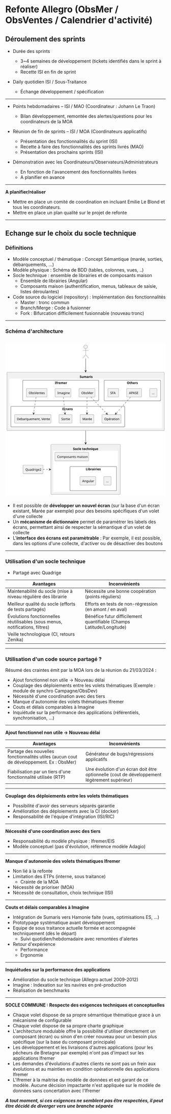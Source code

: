 # Refonte Allegro (ObsMer / ObsVentes / Calendrier d'activité)

## Déroulement des sprints

- Durée des sprints
  - 3~4 semaines de développement (tickets identifiés dans le sprint à réaliser)
  - Recette ISI en fin de sprint

- Daily quotidien ISI / Sous-Traitance
  - Échange développement / spécification

---

- Points hebdomadaires – ISI / MAO (Coordinateur : Johann Le Traon)
  - Bilan développement, remontée des alertes/questions pour les coordinateurs de la MOA

- Réunion de fin de sprints – ISI / MOA (Coordinateurs applicatifs)
  - Présentation des fonctionnalités du sprint (ISI)
  - Recette à faire des fonctionnalités des sprints livrés (MAO) 
  - Présentation des prochains sprints (ISI)

- Démonstration avec les Coordinateurs/Observateurs/Administrateurs
  - En fonction de l'avancement des fonctionnalités livrées
  - A planifier en avance

---
**A planifier/réaliser**
- Mettre en place un comité de coordination en incluant Emilie Le Blond et tous les coordinateurs.
- Mettre en place un plan qualité sur le projet de refonte

---

## Echange sur le choix du socle technique

### Définitions
- Modèle conceptuel / thématique : Concept Sémantique (marée, sorties, débarquements, ...)
- Modèle physique : Schéma de BDD (tables, colonnes, vues, ..)
- Socle technique : ensemble de librairies et de composants maison
  - Ensemble de librairies (Angular)
  - Composants maison (authentification, menus, tableaux de saisie, listes déroulantes)
- Code source du logiciel (repository) : Implémentation des fonctionnalités
   - Master : tronc commun
   - Branch/Merge : Code à fusionner 
   - Fork : Bifurcation difficilement fusionnable (nouveau tronc)

---
### Schéma d'architecture
![ui-sumaris-architecture](/projects/common/crr/images/architecture-sumaris.svg)<!-- .element height="60%" width="60%" -->
---

- Il est possible de **développer un nouvel écran** (sur la base d'un écran existant, Marée par exemple) pour des besoins spécifiques d'un volet d'une collecte
- Un **mécanisme de dictionnaire** permet de paramètrer les labels des écrans, permettant ainsi de respecter la sémantique d'un volet de collecte
- L'**interface des écrans est paramètrable** : Par exemple, il est possible, dans les options d'une collecte, d'activer ou de désactiver des boutons

---
### Utilisation d'un **socle technique**

- Partagé avec Quadrige

| Avantages                                                                    | Inconvénients                                                        |
|------------------------------------------------------------------------------|----------------------------------------------------------------------|
| Maintenabilité du socle (mise à niveau régulière des librairie               | Nécessite une bonne coopération (points réguliers)                   | 
| Meilleur qualité du socle (efforts de tests partagés)                        | Efforts en tests de non-régression (en amont / en aval)              | 
| Évolutions fonctionnelles réutilisables (sous menus, notifications, filtres) | Bénéfice futur difficilement quantifiable (Champs Latitude/Longitude) |
| Veille technologique (CI, retours Zenika)                                    |                                                                      |                                 
<!-- .element: class="font-size-small" -->

---

### Utilisation d'un **code source partagé** ?

Résumé des craintes émit par la MOA lors de la réunion du 21/03/2024 :
- Ajout fonctionnel non utile -> Nouveau délai
- Couplage des déploiements entre les volets thématiques (Exemple : module de synchro Campagne/ObsDev) 
- Nécessité d'une coordination avec des tiers 
- Manque d'autonomie des volets thématiques Ifremer
- Couts et délais comparables à Imagine
- Inquiétude sur la performance des applications (référentiels, synchronisation, ...)

---

**Ajout fonctionnel non utile -> Nouveau délai**

| Avantages                                                                               | Inconvénients                                                                               |
|-----------------------------------------------------------------------------------------|---------------------------------------------------------------------------------------------|
| Partage des nouvelles fonctionnalités utiles (aucun cout de développement. Ex : ObsMer) | Générateur de bugs/régressions applicatifs                                                  | 
| Fiabilisation par un tiers d'une fonctionnalité utilisée (RTP)                          | Une évolution d'un écran doit être optionnelle (cout de développement légèrement supérieur) | 
<!-- .element: class="font-size-small" -->

---

**Couplage des déploiements entre les volets thématiques**
- Possibilité d'avoir des serveurs séparés garantie 
- Amélioration des déploiements avec la CI (docker)
- Responsabilité de l'équipe d'intégration (ISI/RIC)

---

**Nécessité d'une coordination avec des tiers**
- Responsabilité du modèle physique : Ifremer/EIS
- Modèle conceptuel (pas d'évolution, référence modèle Adagio)

---

**Manque d'autonomie des volets thématiques Ifremer**
- Non lié à la refonte 
- Limitation des ETPs (interne, sous traitance)
  - Crainte de la MOA
- Nécessité de prioriser (MOA)
- Nécessité de consultation, choix technique (ISI)

---

**Couts et délais comparables à Imagine**
- Intégration de Sumaris vers Hamonie faite (vues, optimisations ES, ...)
- Prototypage systématique avant développement
- Equipe de sous traitance actuelle formée et accompagnée techniquement (dès le départ)
  - Suivi quotidien/hebdomadaire avec remontées d'alertes
- Retour d'expérience 
  - Performance
  - Ergonomie

---

**Inquiétudes sur la performance des applications**
- Amélioration du socle technique (Allegro actuel 2009-2012)
- Imagine : Indexation sur les navires en pré-production
- Réalisation de benchmarks 

---

**SOCLE COMMUNE : Respecte des exigences techniques et conceptuelles**

- Chaque volet dispose de sa propre sémantique thématique grace à un mécanisme de  configurable
- Chaque volet dispose de sa propre charte graphique 
- L'architecture modulable offre la possibilité d'utiliser directement un composant (écran) ou sinon d'en créer
nouveau pour un besoin plus spécifique (sur la base du composant principale)
- Les développement et les livraisons d'autres applications (pour les pêcheurs de Bretagne par exemple) n'ont pas d'impact sur les applications Ifremer
- Les demandes d'évolutions d'autres clients ne sont pas un frein aux évolutions et au maintien en condition opérationnelle des applications Ifremer 
- L'Ifremer à la maitrise du modèle de données et est garant de ce modèle. Aucune décision impactante n'est appliquée sur le modèle de données sans concertation avec l'Ifremer

**_A tout moment, si ces exigences ne semblent pas être respectées, il peut être décidé de diverger vers une branche séparée_**